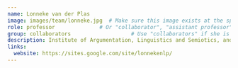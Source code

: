 ```yaml
---
name: Lonneke van der Plas
image: images/team/lonneke.jpg  # Make sure this image exists at the specified path
role: professor              # Or "collaborator", "assistant professor", etc.
group: collaborators                   # Use "collaborators" if she is a collaborator
description: Institute of Argumentation, Linguistics and Semiotics, and Faculty of Informatics at the Università della Svizzera italiana
links:
  website: https://sites.google.com/site/lonnekenlp/
---
```

